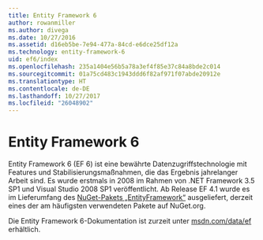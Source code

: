 ```yaml
---
title: Entity Framework 6
author: rowanmiller
ms.author: divega
ms.date: 10/27/2016
ms.assetid: d16eb5be-7e94-477a-84cd-e6dce25df12a
ms.technology: entity-framework-6
uid: ef6/index
ms.openlocfilehash: 235a1404e56b5a78a3ef4f85e37c84a8bde2c014
ms.sourcegitcommit: 01a75cd483c1943ddd6f82af971f07abde20912e
ms.translationtype: HT
ms.contentlocale: de-DE
ms.lasthandoff: 10/27/2017
ms.locfileid: "26048902"
---
```

# <a name="entity-framework-6"></a>Entity Framework 6

Entity Framework 6 (EF 6) ist eine bewährte Datenzugriffstechnologie mit Features und Stabilisierungsmaßnahmen, die das Ergebnis jahrelanger Arbeit sind. Es wurde erstmals in 2008 im Rahmen von .NET Framework 3.5 SP1 und Visual Studio 2008 SP1 veröffentlicht. Ab Release EF 4.1 wurde es im Lieferumfang des [NuGet-Pakets „EntityFramework“](https://www.nuget.org/packages/EntityFramework/) ausgeliefert, derzeit eines der am häufigsten verwendeten Pakete auf NuGet.org.

Die Entity Framework 6-Dokumentation ist zurzeit unter [msdn.com/data/ef](http://msdn.com/data/ef) erhältlich.
